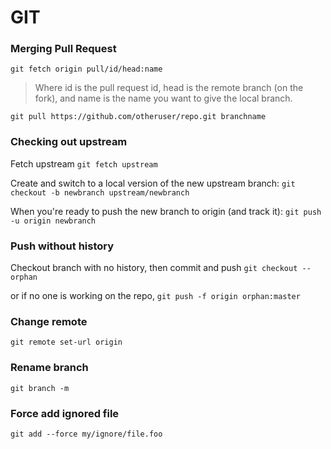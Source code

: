 # GIT
### Merging Pull Request
`git fetch origin pull/id/head:name`
> Where id is the pull request id, head is the remote branch (on the fork), and name is the name you want to give the local branch.

`git pull https://github.com/otheruser/repo.git branchname`


### Checking out upstream
Fetch upstream
`git fetch upstream`

Create and switch to a local version of the new upstream branch:
`git checkout -b newbranch upstream/newbranch`

When you're ready to push the new branch to origin (and track it):
`git push -u origin newbranch`

### Push without history
Checkout branch with no history, then commit and push
`git checkout --orphan `

or if no one is working on the repo,
`git push -f origin orphan:master`

### Change remote
`git remote set-url origin `

### Rename branch
`git branch -m  `

### Force add ignored file
`git add --force my/ignore/file.foo`
